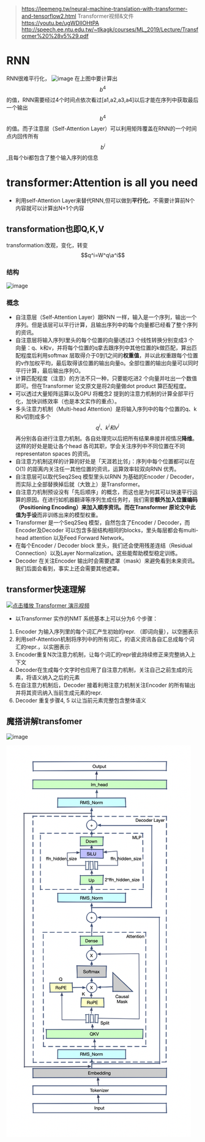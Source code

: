 > https://leemeng.tw/neural-machine-translation-with-transformer-and-tensorflow2.html
Transformer视频&文件
> https://youtu.be/ugWDIIOHtPA
> http://speech.ee.ntu.edu.tw/~tlkagk/courses/ML_2019/Lecture/Transformer%20%28v5%29.pdf
# RNN
RNN很难平行化，
![image](https://camo.githubusercontent.com/5072f18534482a4e93dc7b71889f49e8be273c373b3ee5219612e54e75b0b9c9/68747470733a2f2f6c65656d656e672e74772f696d616765732f7472616e73666f726d65722f726e6e2d76732d73656c662d6174746e2d6c617965722e6a7067)
在上图中要计算出$$b^4$$的值，RNN需要经过4个时间点依次看过[a1,a2,a3,a4]以后才能在序列中获取最后一个输出$$b^4$$的值。而子注意层（Self-Attention Layer）可以利用矩阵覆盖在RNN的一个时间点内回传所有$$b^i$$,且每个bi都包含了整个输入序列的信息
# transformer:Attention is all you need
- 利用self-Attention Layer来替代RNN,但可以做到**平行化**，不需要计算前N个内容就可以计算出N+1个内容

## transformation也即Q,K,V
transformation:改观，变化，转变
$$q^i=W^q\a^i$$


### 结构
![image](https://p1-jj.byteimg.com/tos-cn-i-t2oaga2asx/gold-user-assets/2018/9/17/165e5814fae0765f~tplv-t2oaga2asx-jj-mark:3024:0:0:0:q75.awebp)
### 概念
- 自注意层（Self-Attention Layer）跟RNN 一样，输入是一个序列，输出一个序列。但是该层可以平行计算，且输出序列中的每个向量都已经看了整个序列的资讯。
- 自注意层将输入序列I里头的每个位置的向量i透过3 个线性转换分别变成3 个向量：q、k和v，并将每个位置的q拿去跟序列中其他位置的k做匹配，算出匹配程度后利用softmax 层取得介于0到1之间的**权重值**，并以此权重跟每个位置的v作加权平均，最后取得该位置的输出向量o。全部位置的输出向量可以同时平行计算，最后输出序列O。
- 计算匹配程度（注意）的方法不只一种，只要能吃进2 个向量并吐出一个数值即可。但在Transformer 论文原文是将2向量做dot product 算匹配程度。
- 可以透过大量矩阵运算以及GPU 将概念2 提到的注意力机制的计算全部平行化，加快训练效率（也是本文实作的重点）。
- 多头注意力机制（Multi-head Attention）是将输入序列中的每个位置的q、k和v切割成多个$$q^i、k^i和v^i$$再分别各自进行注意力机制。各自处理完以后把所有结果串接并视情况**降维**。这样的好处是能让各个head 各司其职，学会关注序列中不同位置在不同representaton spaces 的资讯。
- 自注意力机制这样的计算的好处是「天涯若比邻」：序列中每个位置都可以在O(1) 的距离内关注任一其他位置的资讯，运算效率较双向RNN 优秀。
- 自注意层可以取代Seq2Seq 模型里头以RNN 为基础的Encoder / Decoder，而实际上全部替换掉后就（大致上）是Transformer。
- 自注意力机制预设没有「先后顺序」的概念，而这也是为何其可以快速平行运算的原因。在进行如机器翻译等序列生成任务时，我们需要**额外加入位置编码（Positioning Encoding）**来加入顺序资讯。而在Transformer 原论文中此值为**手设**而非训练出来的模型权重。
- Transformer 是一个Seq2Seq 模型，自然包含了Encoder / Decoder，而Encoder及Decoder 可以包含多层结构相同的blocks，里头每层都会有multi-head attention 以及Feed Forward Network。
- 在每个Encoder / Decoder block 里头，我们还会使用残差连结（Residual Connection）以及Layer Normalization。这些能帮助模型稳定训练。
- Decoder 在关注Encoder 输出时会需要遮罩（mask）来避免看到未来资讯。我们后面会看到，事实上还会需要其他遮罩。
## transformer快速理解

[![点击播放 Transformer 演示视频](https://leemeng.tw/images/transformer/transformer-cover.png)](https://leemeng.tw/images/transformer/transformer-nmt-encode-decode.mp4)
- 以Transformer 实作的NMT 系统基本上可以分为6 个步骤：
1. Encoder 为输入序列里的每个词汇产生初始的repr. （即词向量），以空圈表示
2. 利用self-Attention机制将序列中的所有词汇，的语义资讯各自汇总成每个词汇的repr.，以实圈表示
3. Encoder重复N次注意力机制，让每个词汇的repr彼此持续修正来完整纳入上下文
4. Decoder在生成每个文字时也应用了自注意力机制，关注自己之前生成的元素，将语义纳入之后的元素
5. 在自注意力机制后，Decoder 接着利用注意力机制关注Encoder 的所有输出并将其资讯纳入当前生成元素的repr.
6. Decoder 重复步骤4, 5 以让当前元素完整包含整体语义

## 魔搭讲解transfomer
![image](https://p1-jj.byteimg.com/tos-cn-i-t2oaga2asx/gold-user-assets/2018/9/17/165e5814fae0765f~tplv-t2oaga2asx-jj-mark:3024:0:0:0:q75.awebp)

![image](https://github.com/wangyd1988/AI-learning/blob/main/images/transformer-modelscope.png)
